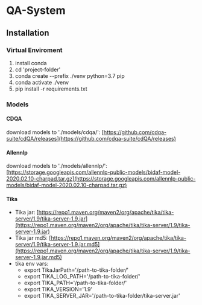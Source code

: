 # QA-System

## Installation

### Virtual Enviroment
1. install conda
2. cd 'project-folder'
3. conda create --prefix ./venv python=3.7 pip
4. conda activate ./venv
5. pip install -r requirements.txt

### Models

#### CDQA
download models to './models/cdqa/': [https://github.com/cdqa-suite/cdQA/releases](https://github.com/cdqa-suite/cdQA/releases)


#### Allennlp
download models to './models/allennlp/': [https://storage.googleapis.com/allennlp-public-models/bidaf-model-2020.02.10-charpad.tar.gz](https://storage.googleapis.com/allennlp-public-models/bidaf-model-2020.02.10-charpad.tar.gz)



#### Tika
- Tika jar:   [https://repo1.maven.org/maven2/org/apache/tika/tika-server/1.9/tika-server-1.9.jar](https://repo1.maven.org/maven2/org/apache/tika/tika-server/1.9/tika-server-1.9.jar)
- Tika jar md5:   [https://repo1.maven.org/maven2/org/apache/tika/tika-server/1.9/tika-server-1.9.jar.md5](https://repo1.maven.org/maven2/org/apache/tika/tika-server/1.9/tika-server-1.9.jar.md5)
- tika env vars:
    - export TikaJarPath='/path-to-tika-folder/'
    - export TIKA_LOG_PATH='/path-to-tika-folder/'
    - export TIKA_PATH='/path-to-tika-folder/'
    - export TIKA_VERSION='1.9'
    - export TIKA_SERVER_JAR='/path-to-tika-folder/tika-server.jar'


